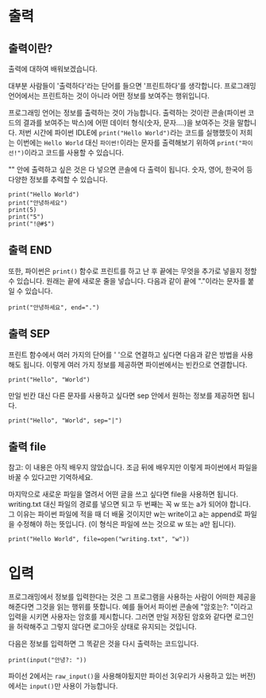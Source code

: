 # 출력
## 출력이란?
출력에 대하여 배워보겠습니다.

대부분 사람들이 '출력하다'라는 단어를 들으면 '프린트하다'를 생각합니다. 프로그래밍 언어에서는 프린트하는 것이 아니라 어떤 정보를 보여주는 행위입니다.

프로그래밍 언어는 정보를 출력하는 것이 가능합니다. 출력하는 것이란 콘솔(파이썬 코드의 결과를 보여주는 박스)에 어떤 데이터 형식(숫자, 문자….)을 보여주는 것을 말합니다. 저번 시간에 파이썬 IDLE에 `print("Hello World")`라는 코드를 실행했듯이 저희는 이번에는 `Hello World` 대신 `파이썬!`이라는 문자를 출력해보기 위하여 `print("파이선!")`이라고 코드를 사용할 수 있습니다.

"" 안에 출력하고 싶은 것은 다 넣으면 콘솔에 다 출력이 됩니다. 숫자, 영어, 한국어 등 다양한 정보를 추력할 수 있습니다.

```
print("Hello World")
print("안녕하세요")
print(5)
print("5")
print("!@#$")
```

## 출력 END
또한, 파이썬은 `print()` 함수로 프린트를 하고 난 후 끝에는 무엇을 추가로 넣을지 정할 수 있습니다. 원래는 끝에 새로운 줄을 넣습니다. 다음과 같이 끝에 "."이라는 문자를 붙일 수 있습니다.

```
print("안녕하세요", end=".")
```

## 출력 SEP
프린트 함수에서 여러 가지의 단어를 ' '으로 연결하고 싶다면 다음과 같은 방법을 사용해도 됩니다. 이렇게 여러 가지 정보를 제공하면 파이썬에서는 빈칸으로 연결합니다.

```
print("Hello", "World")
```

만일 빈칸 대신 다른 문자를 사용하고 싶다면 sep 안에서 원하는 정보를 제공하면 됩니다.

```
print("Hello", "World", sep="|")
```

## 출력 file
참고: 이 내용은 아직 배우지 않았습니다. 조금 뒤에 배우지만 이렇게 파이썬에서 파일을 바꿀 수 있다고만 기억하세요.

마지막으로 새로운 파일을 열려서 어떤 글을 쓰고 싶다면 file을 사용하면 됩니다. writing.txt 대신 파일의 경로를 넣으면 되고 두 번째는 꼭 w 또는 a가 되어야 합니다. 그 이유는 파이썬 파일에 적을 때 더 배울 것이지만 w는 write이고 a는 append로 파일을 수정해야 하는 뜻입니다. (이 형식은 파일에 쓰는 것으로 w 또는 a만 됩니다).

```
print("Hello World", file=open("writing.txt", "w"))
```

# 입력
프로그래밍에서 정보를 입력한다는 것은 그 프로그램을 사용하는 사람이 어떠한 제공을 해준다면 그것을 읽는 행위를 뜻합니다. 예를 들어서 파이썬 콘솔에 "암호는?: "이라고 입력을 시키면 사용자는 암호를 제시합니다. 그러면 만일 저장된 암호와 같다면 로그인을 허락해주고 그렇지 않다면 로그아웃 상태로 유지되는 것입니다.

다음은 정보를 입력하면 그 똑같은 것을 다시 출력하는 코드입니다.

```
print(input("안녕?: "))
```

파이선 2에서는 `raw_input()`을 사용해야됬지만 파이선 3(우리가 사용하고 있는 버전)에서는 `input()`만 사용이 가능합니다.
